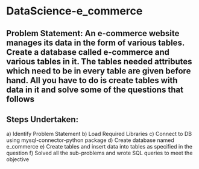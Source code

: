 # DataScience-e_commerce
## Problem Statement: An e-commerce website manages its data in the form of various tables. Create a database called e-commerce and various tables in it. The tables needed attributes which need to be in every table are given before hand. All you have to do is create tables with data in it and solve some of the questions that follows
## Steps Undertaken:
a) Identify Problem Statement
b) Load Required Libraries
c) Connect to DB using mysql-connector-python package
d) Create database named e_commerce
e) Create tables and insert data into tables as specified in the question
f) Solved all the sub-problems and wrote SQL queries to meet the objective
